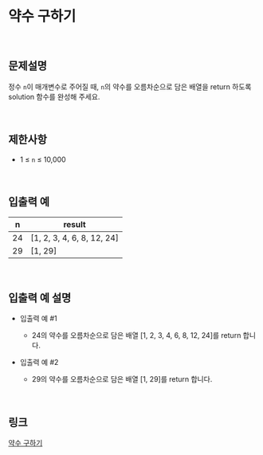 # 약수 구하기

<br>

## 문제설명
정수 `n`이 매개변수로 주어질 때, `n`의 약수를 오름차순으로 담은 배열을 return 하도록 solution 함수를 완성해 주세요.

<br>

## 제한사항
- 1 ≤ `n` ≤ 10,000

<br>

## 입출력 예
| n | result |
|---|---|
| 24 | [1, 2, 3, 4, 6, 8, 12, 24] |
| 29 | [1, 29] |

<br>

## 입출력 예 설명
- 입출력 예 #1
    - 24의 약수를 오름차순으로 담은 배열 [1, 2, 3, 4, 6, 8, 12, 24]를 return 합니다.

- 입출력 예 #2
    - 29의 약수를 오름차순으로 담은 배열 [1, 29]를 return 합니다.

<br>

## 링크
[약수 구하기](https://school.programmers.co.kr/learn/courses/30/lessons/120897)
